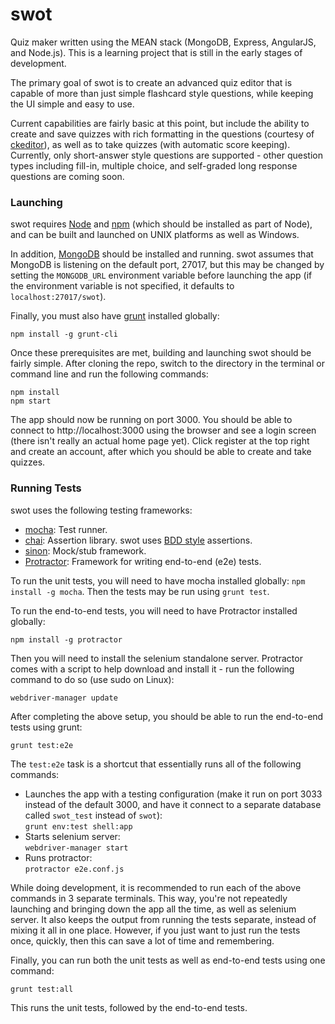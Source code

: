 # swot

Quiz maker written using the MEAN stack (MongoDB, Express, AngularJS, and Node.js). This is a learning project that is still in the early stages of development.

The primary goal of swot is to create an advanced quiz editor that is capable of more than just simple flashcard style questions, while keeping the UI simple and easy to use.

Current capabilities are fairly basic at this point, but include the ability to create and save quizzes with rich formatting in the questions (courtesy of [ckeditor](http://ckeditor.com/)), as well as to take quizzes (with automatic score keeping). Currently, only short-answer style questions are supported - other question types including fill-in, multiple choice, and self-graded long response questions are coming soon.

### Launching

swot requires [Node](http://nodejs.org/) and [npm](http://npmjs.org/) (which should be installed as part of Node), and can be built and launched on UNIX platforms as well as Windows.

In addition, [MongoDB](http://www.mongodb.org/) should be installed and running.  swot assumes that MongoDB is listening on the default port, 27017, but this may be changed by setting the `MONGODB_URL` environment variable before launching the app (if the environment variable is not specified, it defaults to `localhost:27017/swot`).

Finally, you must also have [grunt](http://gruntjs.com/) installed globally:

```
npm install -g grunt-cli
```

Once these prerequisites are met, building and launching swot should be fairly simple. After cloning the repo, switch to the directory in the terminal or command line and run the following commands:

    npm install
    npm start

The app should now be running on port 3000.  You should be able to connect to http://localhost:3000 using the browser and see a login screen (there isn't really an actual home page yet). Click register at the top right and create an account, after which you should be able to create and take quizzes.


### Running Tests

swot uses the following testing frameworks:

- [mocha](http://visionmedia.github.io/mocha/): Test runner.
- [chai](http://chaijs.com/): Assertion library. swot uses [BDD style](http://chaijs.com/api/bdd/) assertions.
- [sinon](): Mock/stub framework.
- [Protractor](https://github.com/angular/protractor): Framework for writing end-to-end (e2e) tests.

To run the unit tests, you will need to have mocha installed globally: `npm install -g mocha`. Then the tests may be run using `grunt test`.

To run the end-to-end tests, you will need to have Protractor installed globally:

    npm install -g protractor

Then you will need to install the selenium standalone server. Protractor comes with a script to help download and install it - run the following command to do so (use sudo on Linux):

    webdriver-manager update

After completing the above setup, you should be able to run the end-to-end tests using grunt:

    grunt test:e2e

The `test:e2e` task is a shortcut that essentially runs all of the following commands:

- Launches the app with a testing configuration (make it run on port 3033 instead of the default 3000, and have it connect to a separate database called `swot_test` instead of `swot`):  
  `grunt env:test shell:app`
- Starts selenium server:  
  `webdriver-manager start`
- Runs protractor:  
  `protractor e2e.conf.js`

While doing development, it is recommended to run each of the above commands in 3 separate terminals.  This way, you're not repeatedly launching and bringing down the app all the time, as well as selenium server. It also keeps the output from running the tests separate, instead of mixing it all in one place.  However, if you just want to just run the tests once, quickly, then this can save a lot of time and remembering.

Finally, you can run both the unit tests as well as end-to-end tests using one command:

`grunt test:all`

This runs the unit tests, followed by the end-to-end tests.
